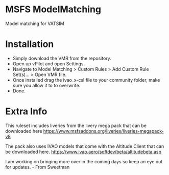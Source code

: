 # MSFS ModelMatching

Model matching for VATSIM

# Installation

- Simply download the VMR from the repository.
- Open up vPilot and open Settings.
- Navigate to Model Matching > Custom Rules > Add Custom Rule Set(s)... > Open VMR file.
- Once installed drag the ivao_x-csl file to your community folder, make sure you allow it to to overwrite.
- Done.

# Extra Info

This ruleset includes liveries from the livery mega pack that can be downloaded here
https://www.msfsaddons.org/liveries/liveries-megapack-v8

The pack also uses IVAO models that come with the Altitude Client that can be downloaded here.
https://www.ivao.aero/softdev/beta/altitudebeta.asp


I am working on bringing more over in the coming days so keep an eye out for updates. - From Sweetman
